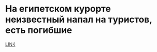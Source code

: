 # На египетском курорте неизвестный напал на туристов, есть погибшие



[LINK](https://varlamov.ru/2466830.html)